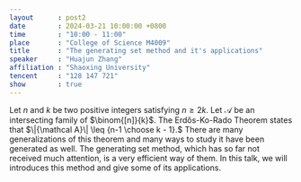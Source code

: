 ```yaml
---
layout      : post2
date        : 2024-03-21 10:00:00 +0800
time        : "10:00 - 11:00"
place       : "College of Science M4009"
title       : "The generating set method and it's applications"
speaker     : "Huajun Zhang"
affiliation : "Shaoxing University"
tencent     : "128 147 721"
show        : true
---
```


Let $n$ and $k$ be two positive integers satisfying $n\geq 2k$. Let ${\mathcal A}$ be an intersecting family of $\binom{[n]}{k}$. The Erdős-Ko-Rado Theorem states that $\|{\mathcal A}\| \leq {n-1 \choose k - 1}.$ There are many generalizations of this theorem and  many ways to study it have been generated as well. The generating set method, which has so far  not received much attention, is a very efficient way of them.  In this talk, we will introduces this method and give some of its applications.
